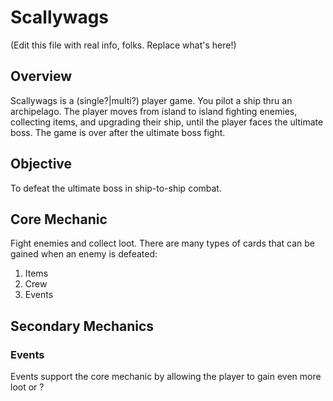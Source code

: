 # Scallywags

(Edit this file with real info, folks.  Replace what's here!)

## Overview

Scallywags is a (single?|multi?) player game. You pilot a ship thru an archipelago. The player moves from island to island fighting enemies, collecting items, and upgrading their ship, until the player faces the ultimate boss.  The game is over after the ultimate boss fight.

## Objective
To defeat the ultimate boss in ship-to-ship combat.

## Core Mechanic
Fight enemies and collect loot. There are many types of cards that can be gained when an enemy is defeated:

1. Items
2. Crew
3. Events

## Secondary Mechanics

### Events
Events support the core mechanic by allowing the player to gain even more loot or ?
